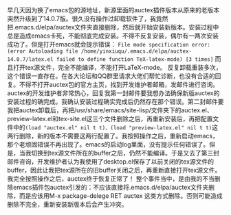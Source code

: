 早几天因为换了emacs包的源地址，新源里面的auctex插件版本从原来的老版本突然升级到了14.0.7版。很久没有操作过卸载软件了，我竟然把.emacs.d/elpa/auctex文件夹直接删除，然后就开始安装新版本。安装过程中总是造成emacs卡死，不能彻底完成安装。不得不反复安装，偶尔有一两次安装成功了。但是打开emacs就会提示错误：
```File mode specification error: (error Autoloading file /home/yinxiuqu/.emacs.d/elpa/auctex-14.0.7/latex.el failed to define function TeX-latex-mode) [3 times]```
而且打开tex源文件，完全不能编译，不能打开LaTeX-mode。 反复卸载重装多次，这个错误一直存在。在各大论坛和QQ群里请求大佬们帮忙诊断，也没有合适的回复。不得不打开auctex包的官方主页，找到开发维护者邮箱，发邮件进行咨询。auctex的开发维护者非常热心，回复我第一封邮件要我想办法确保新版auctex的安装过程的确完成。我确认安装过程确实完成后仍然存在那个错误。第二封邮件要我把auctex卸载后，再把/usr/share/emacs/site-lisp/文件夹下的auctex.el、preview-latex.el和tex-site.el这三个文件删除之后，再重新安装后，再把配置文件中的```(load "auctex.el" nil t t)、(load "preview-latex.el" nil t t)```这两行删除，新的版本不需要这两行配置了。我按照操作之后，重新启动emacs，那个老顽固错误不再出现了。emacs的启动log里面，没有提示任何错误了。但是，当我切换到tex源文件所在的buffer之后，仍然不能编译。于是又去了第三封邮件咨询，开发维护者认为我使用了desktop.el保存了以前关闭的tex源文件的buffer，因此让我把tex源所在的旧buffer关闭之后，再重新直接打开tex源文件。我完全按照操作之后，auctex终于恢复正常了！
整个事件当中，是由我的不当删除emacs插件包auctex引发的：不应该直接将.emacs.d/elpa/auctex文件夹删除，而是应该用M-x package-delege  RET auctex 这类方式删除。否则可能造成删除不完全，重新安装新版本后会产生冲突。